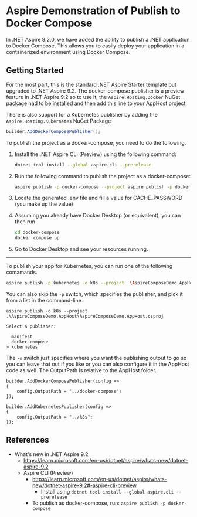 # Aspire Demonstration of Publish to Docker Compose

In .NET Aspire 9.2.0, we have added the ability to publish a .NET application to Docker Compose. This allows you to easily deploy your application in a containerized environment using Docker Compose.

## Getting Started

For the most part, this is the standard .NET Aspire Starter template but upgraded to .NET Aspire 9.2.  The docker-compose publisher is a preview feature in .NET Aspire 9.2 so to use it, the `Aspire.Hosting.Docker` NuGet package had to be installed and then add this line to your AppHost project.

There is also support for a Kubernetes publisher by adding the `Aspire.Hosting.Kubernetes` NuGet Package

```csharp
builder.AddDockerComposePublisher();
```

To publish the project as a docker-compose, you need to do the following.

1. Install the .NET Aspire CLI (Preview) using the following command:
   ```bash
   dotnet tool install --global aspire.cli --prerelease
   ```

2. Run the following command to publish the project as a docker-compose:
   ```bash
   aspire publish -p docker-compose --project aspire publish -p docker-compose --project .\AspireComposeDemo.AppHost\AspireComposeDemo.AppHost.csproj
   ```

3. Locate the generated .env file and fill a value for CACHE_PASSWORD (you make up the value)

4. Assuming you already have Docker Desktop (or equivalent), you can then run 
   ```bash
   cd docker-compose
   docker compose up
   ```

5. Go to Docker Desktop and see your resources running.

---

To publish your app for Kubernetes, you can run one of the following comamands.

```bash
aspire publish -p kubernetes -o k8s --project .\AspireComposeDemo.AppHost\AspireComposeDemo.AppHost.csproj
```

You can also skip the `-p` switch, which specifies the publisher, and pick it from a list in the command-line.

```
aspire publish -o k8s --project .\AspireComposeDemo.AppHost\AspireComposeDemo.AppHost.csproj

Select a publisher:

  manifest
  docker-compose
> kubernetes
```

The `-o` switch just specifies where you want the publishing output to go so you can leave that out if you like or you can also configure it in the AppHost code as well.  The OutputPath is relative to the AppHost folder.

```charp
builder.AddDockerComposePublisher(config =>
{
    config.OutputPath = "../docker-compose";
});

builder.AddKubernetesPublisher(config => 
{
    config.OutputPath = "../k8s";
});
```

## References

- What's new in .NET Aspire 9.2
  - https://learn.microsoft.com/en-us/dotnet/aspire/whats-new/dotnet-aspire-9.2
  - Aspire CLI (Preview)
    - https://learn.microsoft.com/en-us/dotnet/aspire/whats-new/dotnet-aspire-9.2#-aspire-cli-preview
        - Install using `dotnet tool install --global aspire.cli --prerelease`
    - To publish as docker-compose, run: `aspire publish -p docker-compose`
